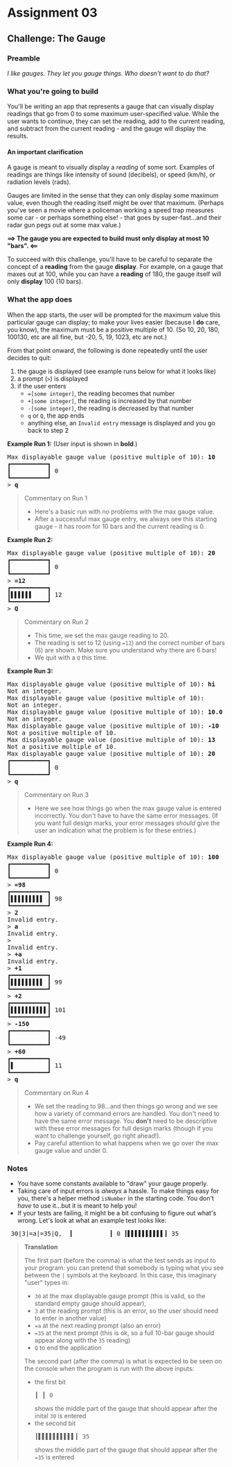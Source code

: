 # Assignment 03

## Challenge: The Gauge

### Preamble

_I like gauges. They let you gauge things. Who doesn't want to do that?_

### What you're going to build

You'll be writing an app that represents a gauge that can visually display readings that go from 0 to some maximum user-specified value. While the user wants to continue, they can set the reading, add to the current reading, and subtract from the current reading - and the gauge will display the results.

#### An important clarification

A gauge is meant to visually display a _reading_ of some sort. Examples of readings are things like intensity of sound (decibels), or speed (km/h), or radiation levels (rads).

Gauges are limited in the sense that they can only display some maximum value, even though the reading itself might be over that maximum. (Perhaps you've seen a movie where a policeman working a speed trap measures some car - or perhaps something else! - that goes by super-fast...and their radar gun pegs out at some max value.)

**==> The gauge you are expected to build must only display at most 10 "bars". <==**

To succeed with this challenge, you'll have to be careful to separate the concept of a **reading** from the gauge **display**. For example, on a gauge that maxes out at 100, while you can have a **reading** of 180, the gauge itself will only **display** 100 (10 bars).

### What the app does

When the app starts, the user will be prompted for the maximum value this particular gauge can display; to make your lives easier (because I **do** care, you know), the maximum must be a positive multiple of 10. (So 10, 20, 180, 100130, etc are all fine, but -20, 5, 19, 1023, etc are not.)

From that point onward, the following is done repeatedly until the user decides to quit:

1. the gauge is displayed (see example runs below for what it looks like)
1. a prompt (`>`) is displayed
1. if the user enters
    - `=[some integer]`, the reading becomes that number
    - `+[some integer]`, the reading is increased by that number
    - `-[some integer]`, the reading is decreased by that number
    - `q` or `Q`, the app ends
    - anything else, an `Invalid entry` message is displayed and you go back to step 2

**Example Run 1:**
(User input is shown in **bold**.)

<pre>
Max displayable gauge value (positive multiple of 10): <b>10</b>
┏━━━━━━━━━━┓
┃          ┃ 0
┗━━━━━━━━━━┛
> <b>q</b>
</pre>

> Commentary on Run 1
>
> - Here's a basic run with no problems with the max gauge value.
> - After a successful max gauge entry, we always see this starting gauge - it has room for 10 bars and the current reading is 0.

**Example Run 2:**

<pre>
Max displayable gauge value (positive multiple of 10): <b>20</b>
┏━━━━━━━━━━┓
┃          ┃ 0
┗━━━━━━━━━━┛
> <b>=12</b>
┏━━━━━━━━━━┓
┃▌▌▌▌▌▌    ┃ 12
┗━━━━━━━━━━┛
> <b>Q</b>
</pre>

> Commentary on Run 2
>
> - This time, we set the max gauge reading to 20.
> - The reading is set to 12 (using `=12`) and the correct number of bars (6) are shown. Make sure you understand why there are 6 bars!
> - We quit with a `Q` this time.

**Example Run 3:**

<pre>
Max displayable gauge value (positive multiple of 10): <b>hi</b>
Not an integer.
Max displayable gauge value (positive multiple of 10):
Not an integer.
Max displayable gauge value (positive multiple of 10): <b>10.0</b>
Not an integer.
Max displayable gauge value (positive multiple of 10): <b>-10</b>
Not a positive multiple of 10.
Max displayable gauge value (positive multiple of 10): <b>13</b>
Not a positive multiple of 10.
Max displayable gauge value (positive multiple of 10): <b>20</b>
┏━━━━━━━━━━┓
┃          ┃ 0
┗━━━━━━━━━━┛
> <b>q</b>
</pre>

> Commentary on Run 3
>
> - Here we see how things go when the max gauge value is entered incorrectly. You don't have to have the same error messages. (If you want full design marks, your error messages _should_ give the user an indication what the problem is for these entries.)

**Example Run 4:**

<pre>
Max displayable gauge value (positive multiple of 10): <b>100</b>
┏━━━━━━━━━━┓
┃          ┃ 0
┗━━━━━━━━━━┛
> <b>=98</b>
┏━━━━━━━━━━┓
┃▌▌▌▌▌▌▌▌▌ ┃ 98
┗━━━━━━━━━━┛
> <b>2</b>
Invalid entry.
> <b>a</b>
Invalid entry.
>
Invalid entry.
> <b>+a</b>
Invalid entry.
> <b>+1</b>
┏━━━━━━━━━━┓
┃▌▌▌▌▌▌▌▌▌ ┃ 99
┗━━━━━━━━━━┛
> <b>+2</b>
┏━━━━━━━━━━┓
┃▌▌▌▌▌▌▌▌▌▌┃ 101
┗━━━━━━━━━━┛
> <b>-150</b>
┏━━━━━━━━━━┓
┃          ┃ -49
┗━━━━━━━━━━┛
> <b>+60</b>
┏━━━━━━━━━━┓
┃▌         ┃ 11
┗━━━━━━━━━━┛
> <b>q</b>
</pre>

> Commentary on Run 4
>
> - We set the reading to 98...and then things go wrong and we see how a variety of command errors are handled. You don't need to have the same error message. You **don't** need to be descriptive with these error messages for full design marks (though if you want to challenge yourself, go right ahead!).
> - Pay careful attention to what happens when we go over the max gauge value and under 0.

### Notes

- You have some constants available to "draw" your gauge properly.
- Taking care of input errors is _always_ a hassle. To make things easy for you, there's a helper method `isNumber` in the starting code. You don't _have_ to use it...but it is meant to help you!
- If your tests are failing, it might be a bit confusing to figure out what's wrong. Let's look at what an example test looks like:

<pre>
 30|3|=a|=35|Q,  ┃          ┃ 0 ┃▌▌▌▌▌▌▌▌▌▌┃ 35
</pre>
> **Translation**
>
> The first part (before the comma) is what the test sends as input to your program: you can pretend that somebody is typing what you see between the `|` symbols at the keyboard. In this case, this imaginary "user" types in:
> - `30` at the max displayable gauge prompt (this is valid, so the standard empty gauge should appear),
> - `3` at the reading prompt (this is an error, so the user should need to enter in another value)
> - `=a` at the next reading prompt (also an error)
> - `=35` at the next prompt (this is ok, so a full 10-bar gauge should appear along with the `35` reading)
> - `Q` to end the application
>
>The second part (after the comma) is what is expected to be seen on the console when the program is run with the above inputs:
> - the first bit <pre>┃          ┃ 0</pre> shows the middle part of the gauge that should appear after the inital `30` is entered
> - the second bit <pre>┃▌▌▌▌▌▌▌▌▌▌┃ 35</pre> shows the middle part of the gauge that should appear after the `=35` is entered
